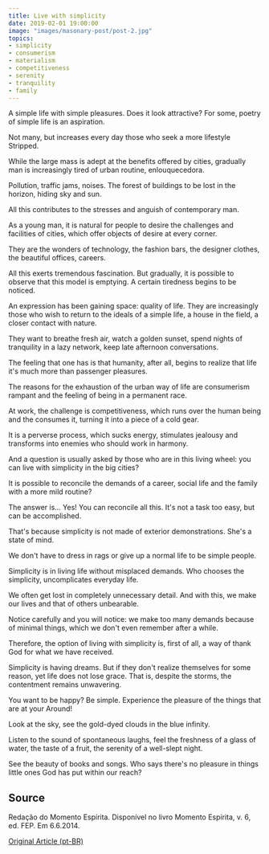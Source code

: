 ```yaml
---
title: Live with simplicity
date: 2019-02-01 19:00:00
image: "images/masonary-post/post-2.jpg"
topics: 
- simplicity
- consumerism
- materialism
- competitiveness
- serenity
- tranquility
- family
---
```


A simple life with simple pleasures. Does it look attractive? For some, poetry
of simple life is an aspiration.

Not many, but increases every day those who seek a more lifestyle
Stripped.

While the large mass is adept at the benefits offered by
cities, gradually man is increasingly tired of urban routine,
enlouquecedora.

Pollution, traffic jams, noises. The forest of buildings to be lost in the
horizon, hiding sky and sun.

All this contributes to the stresses and anguish of contemporary man.

As a young man, it is natural for people to desire the challenges and facilities of
cities, which offer objects of desire at every corner.

They are the wonders of technology, the fashion bars, the designer clothes, the beautiful
offices, careers.

All this exerts tremendous fascination. But gradually, it is possible to observe that
this model is emptying. A certain tiredness begins to be noticed.

An expression has been gaining space: quality of life. They are increasingly
those who wish to return to the ideals of a simple life, a house in the
field, a closer contact with nature.

They want to breathe fresh air, watch a golden sunset, spend nights of
tranquility in a lazy network, keep late afternoon conversations.

The feeling that one has is that humanity, after all, begins to realize that life
it's much more than passenger pleasures.

The reasons for the exhaustion of the urban way of life are consumerism
rampant and the feeling of being in a permanent race.

At work, the challenge is competitiveness, which runs over the human being and the
consumes it, turning it into a piece of a cold gear.

It is a perverse process, which sucks energy, stimulates jealousy and transforms into
enemies who should work in harmony.

And a question is usually asked by those who are in this living wheel: you can live
with simplicity in the big cities?

It is possible to reconcile the demands of a career, social life and the family
with a more mild routine?

The answer is... Yes! You can reconcile all this. It's not a task too easy,
but can be accomplished.

That's because simplicity is not made of exterior demonstrations. She's a
state of mind.

We don't have to dress in rags or give up a normal life to be
simple people.

Simplicity is in living life without misplaced demands. Who chooses the
simplicity, uncomplicates everyday life.

We often get lost in completely unnecessary detail. And with
this, we make our lives and that of others unbearable.

Notice carefully and you will notice: we make too many demands because of
minimal things, which we don't even remember after a while.

Therefore, the option of living with simplicity is, first of all, a way of
thank God for what we have received.

Simplicity is having dreams. But if they don't realize themselves for some reason,
yet life does not lose grace. That is, despite the storms, the
contentment remains unwavering.

You want to be happy? Be simple. Experience the pleasure of the things that are at your
Around!

Look at the sky, see the gold-dyed clouds in the blue infinity.

Listen to the sound of spontaneous laughs, feel the freshness of a glass of water, the taste
of a fruit, the serenity of a well-slept night.

See the beauty of books and songs. Who says there's no pleasure in things
little ones God has put within our reach?


## Source
Redação do Momento Espírita.
Disponível no livro Momento Espírita, v. 6, ed. FEP.
Em 6.6.2014.


[Original Article (pt-BR)](http://www.momento.com.br/pt/ler_texto.php?id=4152)


